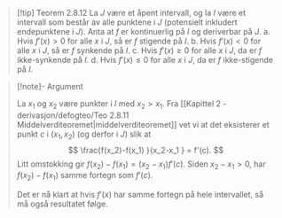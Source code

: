 > [!tip] Teorem 2.8.12
>   La $J$ være et åpent intervall, og la $I$ være et intervall som består av alle punktene i $J$ (potensielt inkludert endepunktene i $J$). Anta at $f$ er kontinuerlig på $I$ og deriverbar på $J$.
>   a. Hvis $f'(x) > 0$ for alle $x$ i $J$, så er $f$ stigende på $I$.
>   b. Hvis $f'(x) < 0$ for alle $x$ i $J$, så er $f$ synkende på $I$.
>   c. Hvis $f'(x) \geq 0$ for alle $x$ i $J$, da er $f$ ikke-synkende på $I$.
>   d. Hvis $f'(x) \leq 0$ for alle $x$ i $J$, da er $f$ ikke-stigende på $I$.


> [!note]- Argument 
> 
> La $x_1$ og $x_2$ være punkter i $I$ med $x_2 > x_1$. Fra [[Kapittel 2 - derivasjon/defogteo/Teo 2.8.11 Middelverditeoremet|middelverditeoremet]] vet vi at det eksisterer et punkt $c$ i $(x_1, x_2)$ (og derfor i $J$) slik at 
> $$
> \frac{f(x_2)-f(x_1) }{x_2-x_1 }  = f'(c).
> $$
> Litt omstokking gir $f(x_2) - f(x_1) = (x_2-x_1)f'(c)$. Siden $x_2-x_1>0$, har $f(x_2)-f(x_1)$ samme fortegn som $f'(c)$. 
> 
> Det er nå klart at hvis $f'(x)$ har samme fortegn på hele intervallet, så må også resultatet følge. 
> 